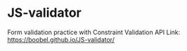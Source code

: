 # JS-validator
Form validation practice with Constraint Validation API
Link: https://boobel.github.io/JS-validator/
